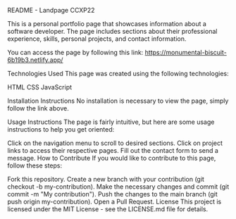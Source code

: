 README - Landpage CCXP22

This is a personal portfolio page that showcases information about a software developer. The page includes sections about their professional experience, skills, personal projects, and contact information.

You can access the page by following this link: https://monumental-biscuit-6b19b3.netlify.app/

Technologies Used
This page was created using the following technologies:

HTML
CSS
JavaScript

Installation Instructions
No installation is necessary to view the page, simply follow the link above.

Usage Instructions
The page is fairly intuitive, but here are some usage instructions to help you get oriented:

Click on the navigation menu to scroll to desired sections.
Click on project links to access their respective pages.
Fill out the contact form to send a message.
How to Contribute
If you would like to contribute to this page, follow these steps:

Fork this repository.
Create a new branch with your contribution (git checkout -b my-contribution).
Make the necessary changes and commit (git commit -m "My contribution").
Push the changes to the main branch (git push origin my-contribution).
Open a Pull Request.
License
This project is licensed under the MIT License - see the LICENSE.md file for details.